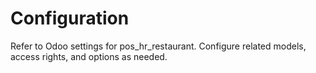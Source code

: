# Configuration

Refer to Odoo settings for pos_hr_restaurant. Configure related models, access rights, and options as needed.
